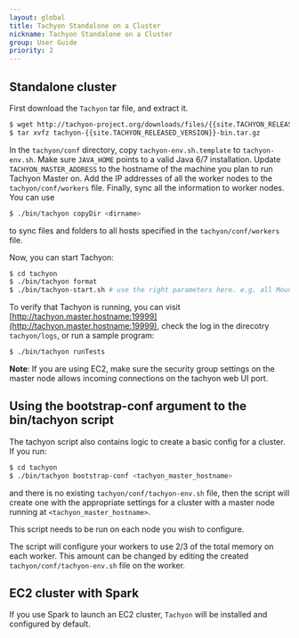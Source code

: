 ```yaml
---
layout: global
title: Tachyon Standalone on a Cluster
nickname: Tachyon Standalone on a Cluster
group: User Guide
priority: 2
---
```


## Standalone cluster

First download the `Tachyon` tar file, and extract it.

```bash
$ wget http://tachyon-project.org/downloads/files/{{site.TACHYON_RELEASED_VERSION}}/tachyon-{{site.TACHYON_RELEASED_VERSION}}-bin.tar.gz
$ tar xvfz tachyon-{{site.TACHYON_RELEASED_VERSION}}-bin.tar.gz
```

In the `tachyon/conf` directory, copy `tachyon-env.sh.template` to `tachyon-env.sh`. Make sure
`JAVA_HOME` points to a valid Java 6/7 installation. Update `TACHYON_MASTER_ADDRESS` to the hostname
of the machine you plan to run Tachyon Master on. Add the IP addresses of all the worker nodes to
the `tachyon/conf/workers` file. Finally, sync all the information to worker nodes. You can use

```bash
$ ./bin/tachyon copyDir <dirname>
```

to sync files and folders to all hosts specified in the `tachyon/conf/workers` file.

Now, you can start Tachyon:

```bash
$ cd tachyon
$ ./bin/tachyon format
$ ./bin/tachyon-start.sh # use the right parameters here. e.g. all Mount
```

To verify that Tachyon is running, you can visit
[http://tachyon.master.hostname:19999](http://tachyon.master.hostname:19999), check the log in the
direcotry `tachyon/logs`, or run a sample program:

```bash
$ ./bin/tachyon runTests
```

**Note**: If you are using EC2, make sure the security group settings on the master node allows
 incoming connections on the tachyon web UI port.

## Using the bootstrap-conf argument to the bin/tachyon script

The tachyon script also contains logic to create a basic config for a cluster. If you run:

```bash
$ cd tachyon
$ ./bin/tachyon bootstrap-conf <tachyon_master_hostname>
```

and there is no existing `tachyon/conf/tachyon-env.sh` file, then the script will create one
with the appropriate settings for a cluster with a master node running at `<tachyon_master_hostname>`.

This script needs to be run on each node you wish to configure.

The script will configure your workers to use 2/3 of the total memory on each worker. This amount
can be changed by editing the created `tachyon/conf/tachyon-env.sh` file on the worker.

## EC2 cluster with Spark

If you use Spark to launch an EC2 cluster, `Tachyon` will be installed and configured by default.
